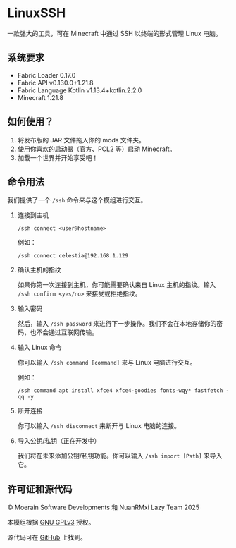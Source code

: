 # LinuxSSH

一款强大的工具，可在 Minecraft 中通过 SSH 以终端的形式管理 Linux 电脑。

## 系统要求

* Fabric Loader 0.17.0
* Fabric API v0.130.0+1.21.8
* Fabric Language Kotlin v1.13.4+kotlin.2.2.0
* Minecraft 1.21.8

## 如何使用？

1. 将发布版的 JAR 文件拖入你的 mods 文件夹。
2. 使用你喜欢的启动器（官方、PCL2 等）启动 Minecraft。
3. 加载一个世界并开始享受吧！

## 命令用法

我们提供了一个 `/ssh` 命令来与这个模组进行交互。

1. 连接到主机

   ```text
   /ssh connect <user@hostname>
   ```

   例如：

   ```text
   /ssh connect celestia@192.168.1.129
   ```

2. 确认主机的指纹

   如果你第一次连接到主机，你可能需要确认来自 Linux 主机的指纹。输入 `/ssh confirm <yes/no>` 来接受或拒绝指纹。

3. 输入密码

   然后，输入 `/ssh password` 来进行下一步操作。我们不会在本地存储你的密码，也不会通过互联网传输。

4. 输入 Linux 命令

   你可以输入 `/ssh command [command]` 来与 Linux 电脑进行交互。

   例如：

   ```text
   /ssh command apt install xfce4 xfce4-goodies fonts-wqy* fastfetch -qq -y
   ```

5. 断开连接

   你可以输入 `/ssh disconnect` 来断开与 Linux 电脑的连接。

6. 导入公钥/私钥（正在开发中）

   我们将在未来添加公钥/私钥功能。你可以输入 `/ssh import [Path]` 来导入它。

## 许可证和源代码

© Moerain Software Developments 和 NuanRMxi Lazy Team 2025

本模组根据 [GNU GPLv3](LICENSE.txt) 授权。

源代码可在 [GitHub](https://github.com/NuanRMxi-Lazy-Team/LinuxSSH-MC) 上找到。
